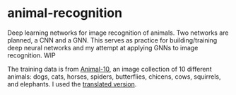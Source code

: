# animal-recognition
Deep learning networks for image recognition of animals. Two networks are planned, a CNN and a GNN.  This serves as practice for building/training deep neural networks and my attempt at applying GNNs to image recognition. WIP



The training data is  from [Animal-10](https://www.kaggle.com/alessiocorrado99/animals10), an image collection of 10 different animals: dogs, cats, horses, spiders, butterflies, chicens, cows, squirrels, and elephants. I used the [translated version](https://www.kaggle.com/viratkothari/animal10).
